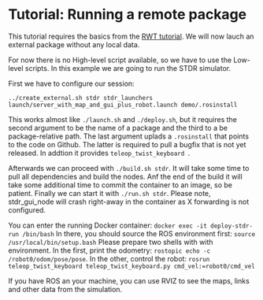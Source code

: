 # Tutorial: Running a remote package

This tutorial requires the basics from the  [RWT tutorial](rwt_tutorial.md).
We will now lauch an external package without any local data.

For now there is no High-level script available, so we have to use the Low-level scripts.
In this example we are going to run the STDR simulator.

First we have to configure our session:

`../create_external.sh stdr stdr_launchers launch/server_with_map_and_gui_plus_robot.launch demo/.rosinstall`

This works almost like `./launch.sh` and `./deploy.sh`, but it requires the second argument to be the name of a package and the third to a be package-relative path.
The last argument uplads a `.rosinstall` that points to the code on Github.
The latter is required to pull a bugfix that is not yet released. In addtion it provides `teleop_twist_keyboard `.

Afterwards we can proceed with `./build.sh stdr`.
It will take some time to pull all dependencies and build the nodes.
Anf the end of the build it will take some additional time to commit the container to an image, so be patient.
Finally we can start it with  `./run.sh stdr`.
Please note, stdr_gui_node will crash right-away in the container as X forwarding is not configured.

You can enter the running Docker container: `docker exec -it deploy-stdr-run /bin/bash`
In there, you should source the ROS environment first: `source /usr/local/bin/setup.bash`
Please prepare two shells with with environment.
In the first, print the odometry: `rostopic echo -c /robot0/odom/pose/pose`.
In the other, control the robot: `rosrun teleop_twist_keyboard teleop_twist_keyboard.py cmd_vel:=robot0/cmd_vel`

 If you have ROS an your machine, you can use RVIZ to see the maps, links and other data from the simulation.
